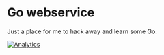 # Go webservice

Just a place for me to hack away and learn some Go.

[![Analytics](https://ga-beacon.appspot.com/UA-46840117-1/go-webservice/readme?pixel)](https://github.com/igrigorik/ga-beacon)
